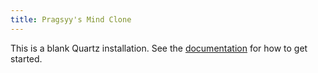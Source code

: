 ```yaml
---
title: Pragsyy's Mind Clone
---
```


This is a blank Quartz installation.
See the [documentation](https://quartz.jzhao.xyz) for how to get started.
